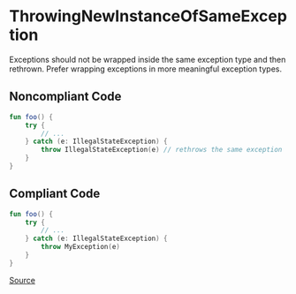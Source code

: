 # ThrowingNewInstanceOfSameException

Exceptions should not be wrapped inside the same exception type and then rethrown. Prefer wrapping exceptions in more
meaningful exception types.

## Noncompliant Code

```kotlin
fun foo() {
    try {
        // ...
    } catch (e: IllegalStateException) {
        throw IllegalStateException(e) // rethrows the same exception
    }
}
```
## Compliant Code

```kotlin
fun foo() {
    try {
        // ...
    } catch (e: IllegalStateException) {
        throw MyException(e)
    }
}
```

[Source](https://detekt.github.io/detekt/exceptions.html#throwingnewinstanceofsameexception)
